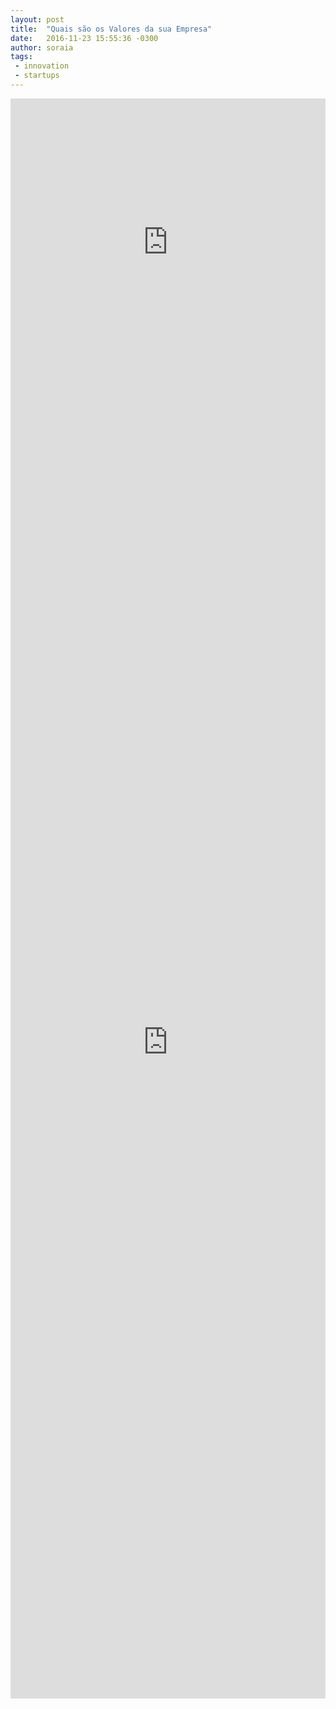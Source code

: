 ```yaml
---
layout: post
title:  "Quais são os Valores da sua Empresa"
date:   2016-11-23 15:55:36 -0300
author: soraia
tags: 
 - innovation
 - startups
---
```


<iframe src="https://embed.ted.com/talks/lang/pt-br/simon_sinek_how_great_leaders_inspire_action" width="100%" height="460" frameborder="0" scrolling="no" webkitAllowFullScreen mozallowfullscreen allowFullScreen></iframe>

<iframe src="https://docs.google.com/forms/d/e/1FAIpQLSczzKqh-_H3l7fhmSNMBRXtNCPjJrJXbnBs0dNoTdleOU43Ew/viewform?embedded=true" width="100%" height="2100" frameborder="0" marginheight="0" marginwidth="0">Loading...</iframe>


